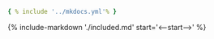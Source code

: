 ```yaml
{ % include '../mkdocs.yml'% }
```

{% include-markdown './included.md' start='<--start-->' %}
